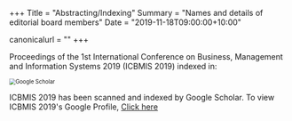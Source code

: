 +++
Title = "Abstracting/Indexing"
Summary = "Names and details of editorial board members"
Date = "2019-11-18T09:00:00+10:00"

canonicalurl = ""
+++

Proceedings of the 1st International Conference on Business, Management and Information Systems 2019 (ICBMIS 2019)  indexed in:



<img src="Google Scholar.png" alt="Google Scholar" style="zoom:70%;" />

ICBMIS 2019 has been scanned and indexed by Google Scholar. To view ICBMIS 2019's Google Profile, [Click here](https://scholar.google.com/)

 







